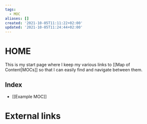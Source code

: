 ```yaml
---
tags:
  - MOC
aliases: []
created: '2021-10-05T11:11:22+02:00'
updated: '2021-10-05T11:24:44+02:00'
---
```

# HOME
This is my start page where I keep my various links to [[Map of Content|MOCs]] so that I can easily find and navigate between them.

## Index
- [[Example MOC]]

# External links
